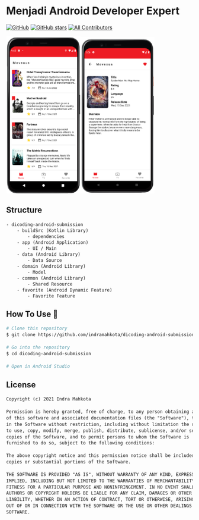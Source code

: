 # Menjadi Android Developer Expert

[![GitHub](https://img.shields.io/github/license/indramahkota/dicoding-android-submission?color=blue)](https://github.com/indramahkota/dicoding-android-submission/blob/master/LICENSE) [![GitHub stars](https://img.shields.io/github/stars/indramahkota/dicoding-android-submission)](https://github.com/indramahkota/dicoding-android-submission/stargazers)  [![All Contributors](https://img.shields.io/badge/all_contributors-1-orange.svg?style=flat-square)](#contributors)

<img src="https://raw.githubusercontent.com/indramahkota/indramahkota.github.io/master/assets/githubs/moveous_1.png" alt="drawing" width="200"/><img src="https://raw.githubusercontent.com/indramahkota/indramahkota.github.io/master/assets/githubs/moveous_2.png" alt="drawing" width="200"/>

## Structure
```
- dicoding-android-submission
    - buildSrc (Kotlin Library)
        - dependencies
    - app (Android Application)
        - UI / Main
    - data (Android Library)
        - Data Source
    - domain (Android Library)
        - Model
    - common (Android Library)
        - Shared Resource
    - favorite (Android Dynamic Feature)
        - Favorite Feature
```

## How To Use 🔧

```bash
# Clone this repository
$ git clone https://github.com/indramahkota/dicoding-android-submission.git

# Go into the repository
$ cd dicoding-android-submission

# Open in Android Studio
```

## License

```markdown
Copyright (c) 2021 Indra Mahkota

Permission is hereby granted, free of charge, to any person obtaining a copy
of this software and associated documentation files (the "Software"), to deal
in the Software without restriction, including without limitation the rights
to use, copy, modify, merge, publish, distribute, sublicense, and/or sell
copies of the Software, and to permit persons to whom the Software is
furnished to do so, subject to the following conditions:

The above copyright notice and this permission notice shall be included in all
copies or substantial portions of the Software.

THE SOFTWARE IS PROVIDED "AS IS", WITHOUT WARRANTY OF ANY KIND, EXPRESS OR
IMPLIED, INCLUDING BUT NOT LIMITED TO THE WARRANTIES OF MERCHANTABILITY,
FITNESS FOR A PARTICULAR PURPOSE AND NONINFRINGEMENT. IN NO EVENT SHALL THE
AUTHORS OR COPYRIGHT HOLDERS BE LIABLE FOR ANY CLAIM, DAMAGES OR OTHER
LIABILITY, WHETHER IN AN ACTION OF CONTRACT, TORT OR OTHERWISE, ARISING FROM,
OUT OF OR IN CONNECTION WITH THE SOFTWARE OR THE USE OR OTHER DEALINGS IN THE
SOFTWARE.
